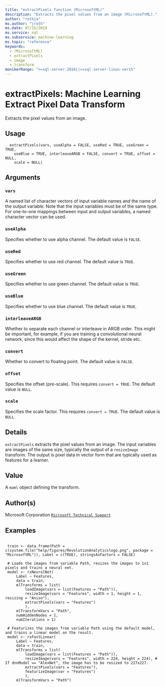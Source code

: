```yaml
---
title: "extractPixels function (MicrosoftML)"
description: "Extracts the pixel values from an image (MicrosoftML)."
author: "rothja"
ms.author: "jroth"
ms.date: 07/15/2019
ms.service: sql
ms.subservice: machine-learning
ms.topic: "reference"
keywords:
  - (MicrosoftML)
  - extractPixels
  - image
  - transform
monikerRange: ">=sql-server-2016||>=sql-server-linux-ver15"
---
```



 # extractPixels: Machine Learning Extract Pixel Data Transform 
 

Extracts the pixel values from an image.


 ## Usage

```   
  extractPixels(vars, useAlpha = FALSE, useRed = TRUE, useGreen = TRUE,
    useBlue = TRUE, interleaveARGB = FALSE, convert = TRUE, offset = NULL,
    scale = NULL)

```

 ## Arguments



 ### `vars`
 A named list of character vectors of input variable names and the name of the output variable. Note that the input variables must be of the same type. For one-to-one mappings between input and output variables, a named character vector can be used. 



 ### `useAlpha`
 Specifies whether to use alpha channel. The default value is `FALSE`. 



 ### `useRed`
 Specifies whether to use red channel. The default value is `TRUE`. 



 ### `useGreen`
 Specifies whether to use green channel. The default value is `TRUE`. 



 ### `useBlue`
 Specifies whether to use blue channel. The default value is `TRUE`. 



 ### `interleaveARGB`
 Whether to separate each channel or interleave in ARGB order. This might be important, for example, if you are training a convolutional neural network, since this would affect the shape of the kernel, stride etc. 



 ### `convert`
 Whether to convert to floating point. The default value is `FALSE`. 



 ### `offset`
 Specifies the offset (pre-scale). This requires `convert = TRUE`.  The default value is `NULL`. 



 ### `scale`
 Specifies the scale factor. This requires `convert = TRUE`.  The default value is `NULL`. 



 ## Details

`extractPixels` extracts the pixel values from an image. The input variables
 are images of the same size, typically the output of a `resizeImage` transform. The
 output is pixel data in vector form that are typically used as features for a learner.


 ## Value

A `maml` object defining the transform.

 ## Author(s)

Microsoft Corporation [`Microsoft Technical Support`](https://go.microsoft.com/fwlink/?LinkID=698556&clcid=0x409)



 ## Examples

 ```

  train <- data.frame(Path = c(system.file("help/figures/RevolutionAnalyticslogo.png", package = "MicrosoftML")), Label = c(TRUE), stringsAsFactors = FALSE)

  # Loads the images from variable Path, resizes the images to 1x1 pixels and trains a neural net.
  model <- rxNeuralNet(
      Label ~ Features,
      data = train,
      mlTransforms = list(
          loadImage(vars = list(Features = "Path")),
          resizeImage(vars = "Features", width = 1, height = 1, resizing = "Aniso"),
          extractPixels(vars = "Features")
          ),
      mlTransformVars = "Path",
      numHiddenNodes = 1,
      numIterations = 1)

  # Featurizes the images from variable Path using the default model, and trains a linear model on the result.
  model <- rxFastLinear(
      Label ~ Features,
      data = train,
      mlTransforms = list(
          loadImage(vars = list(Features = "Path")),
          resizeImage(vars = "Features", width = 224, height = 224), # If dnnModel == "AlexNet", the image has to be resized to 227x227.
          extractPixels(vars = "Features"),
          featurizeImage(var = "Features")
          ),
      mlTransformVars = "Path")
```




